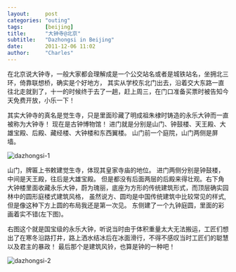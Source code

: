 ```yaml
---
layout:     post
categories: "outing"
tags:       [beijing]
title:      "大钟寺@北京"
subtitle:   "Dazhongsi in Beijing"
date:       2011-12-06 11:02
author:     "Charles"
---
```


在北京说大钟寺，一般大家都会理解成是一个公交站名或者是城铁站名，坐拥北三环，倚靠联想桥，确实是个好地方，
其实从学校东北门出去，沿着交大东路一直往北走就到了，十一的时候终于去了一趟，赶上周三，在门口准备买票时被告知今天免费开放，小乐一下！

其实大钟寺的真名是觉生寺，只是里面珍藏了明成祖朱棣时铸造的永乐大钟而一直被称为大钟寺！
现在是古钟博物馆！
进门就是分别是山门、钟鼓楼、天王殿、大雄宝殿、后殿、藏经楼、大钟楼和东西翼楼。
山门前一个庭院，山门两侧是屏墙。

![dazhongsi-1]({{site.imageurl}}/dazhongsi-1.jpg)

山门，牌匾上书敕建觉生寺，体现其皇家寺庙的地位。
进门两侧分别是钟鼓楼，中间是天王殿，往后是大雄宝殿。
但是都没有后面两层的后殿来得壮观。右下角大钟楼里面收藏永乐大钟，蔚为瑰丽，底座为方形的传统建筑形式，而顶层确实园林中的圆形庭楼式建筑风格，
虽然说方、圆均是中国传统建筑中比较常见的样式,但是像这种下方上圆的布局我还是第一次见。
东侧建了一个九钟庭圆，里面的彩画着实不错(左下图)。

右图这个就是国宝级的永乐大钟，听说当时由于体积重量太大无法搬运，工匠们想出了在寒冬沿路打井，路上洒水结冰后在冰面滑行，不得不感叹当时工匠们的聪慧以及君主的暴政！
最后那个是建筑风铃，也算是钟的一种吧！

![dazhongsi-2]({{site.imageurl}}/dazhongsi-2.jpg)